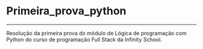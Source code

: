# Primeira_prova_python
<hr>

Resolução da primeira prova do módulo de Lógica de programação com Python do curso de programação Full Stack da Infinity School.
